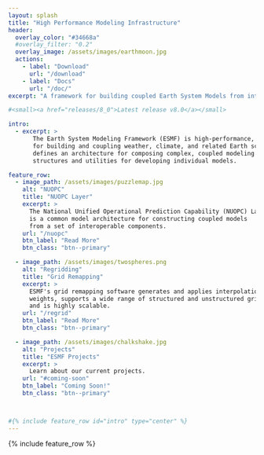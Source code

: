 ```yaml
---
layout: splash
title: "High Performance Modeling Infrastructure"
header:
  overlay_color: "#34668a"
  #overlay_filter: "0.2"
  overlay_image: /assets/images/earthmoon.jpg
  actions:
    - label: "Download"
      url: "/download"
    - label: "Docs"
      url: "/doc/"
excerpt: "A framework for building coupled Earth System Models from interoperable components."

#<small><a href="releases/8_0">Latest release v8.0</a></small>

intro:
  - excerpt: >
       The Earth System Modeling Framework (ESMF) is high-performance, flexible software infrastructure
       for building and coupling weather, climate, and related Earth science applications. ESMF
       defines an architecture for composing complex, coupled modeling systems and includes data
       structures and utilities for developing individual models.

feature_row:
  - image_path: /assets/images/puzzlemap.jpg
    alt: "NUOPC"
    title: "NUOPC Layer"
    excerpt: >
      The National Unified Operational Prediction Capability (NUOPC) Layer
      is a common model architecture for constructing coupled models
      from a set of interoperable components.
    url: "/nuopc"
    btn_label: "Read More"
    btn_class: "btn--primary"

  - image_path: /assets/images/twospheres.png
    alt: "Regridding"
    title: "Grid Remapping"
    excerpt: >
      ESMF's grid remapping software generates and applies interpolation
      weights, supports a wide range of structured and unstructured grids,
      and is highly scalable.
    url: "/regrid"
    btn_label: "Read More"
    btn_class: "btn--primary"

  - image_path: /assets/images/chalkshake.jpg
    alt: "Projects"
    title: "ESMF Projects"
    excerpt: >
      Learn about our current projects.
    url: "#coming-soon"
    btn_label: "Coming Soon!"
    btn_class: "btn--primary"



#{% include feature_row id="intro" type="center" %}
---
```



{% include feature_row %}
